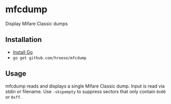 # mfcdump
Display Mifare Classic dumps

## Installation

* [Install Go](https://golang.org/doc/install)
* `go get github.com/hreese/mfcdump`

## Usage

mfcdump reads and displays a single Mifare Classic dump. Input is read via stdin or filename. Use `-skipempty` to suppress sectors that only contain `0x00` or `0xff`.
